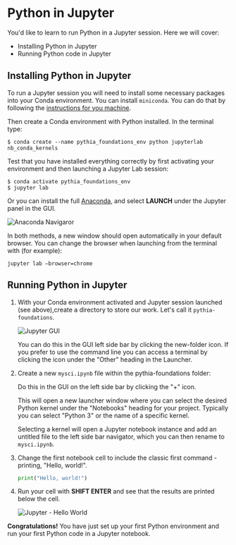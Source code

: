 # Python in Jupyter

You'd like to learn to run Python in a Jupyter session. Here we will cover:

- Installing Python in Jupyter
- Running Python code in Jupyter

## Installing Python in Jupyter

To run a Jupyter session you will need to install some necessary packages into your Conda environment.
You can install `miniconda`. You can do that by following the [instructions for you machine](https://docs.conda.io/en/latest/miniconda.html).

Then create a Conda environment with Python installed. In the terminal type:

```
$ conda create --name pythia_foundations_env python jupyterlab nb_conda_kernels
```

Test that you have installed everything correctly by first activating your environment and then launching a Jupyter Lab session:

```
$ conda activate pythia_foundations_env
$ jupyter lab
```

Or you can install the full [Anaconda](https://www.anaconda.com/products/individual), and select **LAUNCH** under the Jupyter panel in the GUI.

![Anaconda Navigaror](https://i.imgur.com/9Zy1YWM.png)

In both methods, a new window should open automatically in your default browser. You can change the browser when launching from the terminal with (for example):

```
jupyter lab —browser=chrome
```

## Running Python in Jupyter

1. With your Conda environment activated and Jupyter session launched (see above),create a directory to store our work. Let's call it `pythia-foundations`.

   ![Jupyter GUI](https://i.imgur.com/J5l9f9l.png)

   You can do this in the GUI left side bar by clicking the new-folder icon. If you prefer to use the command line you can access a terminal by clicking the icon under the "Other" heading in the Launcher.

2. Create a new `mysci.ipynb` file within the pythia-foundations folder:

   Do this in the GUI on the left side bar by clicking the "+" icon.

   This will open a new launcher window where you can select the desired Python kernel under the "Notebooks" heading for your project. Typically you can select "Python 3" or the name of a specific kernel.

   Selecting a kernel will open a Jupyter notebook instance and add an untitled file to the left side bar navigator, which you can then rename to `mysci.ipynb`.

3. Change the first notebook cell to include the classic first command - printing, "Hello, world!".

   ```python
   print("Hello, world!")
   ```

4. Run your cell with **SHIFT ENTER** and see that the results are printed below the cell.

   ![Jupyter - Hello World](https://i.imgur.com/InDEyPn.png)

**Congratulations!** You have just set up your first Python environment and run your first Python code in a Jupyter notebook.
